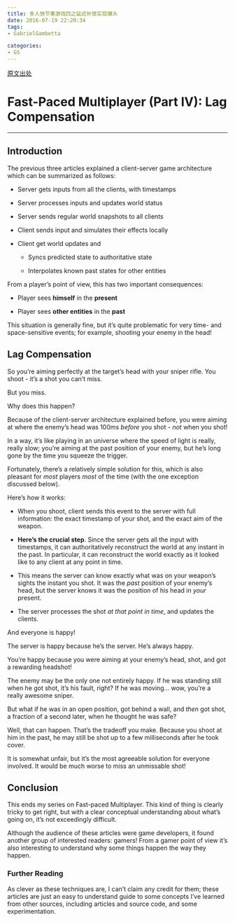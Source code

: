 ```yaml
---
title: 多人快节奏游戏四之延迟补偿实现爆头
date: 2016-07-19 22:20:34
tags:
- GabrielGambetta

categories:
- GS
---
```


[原文出处](http://www.gabrielgambetta.com/lag-compensation.html)

<h1 class="title">Fast-Paced Multiplayer (Part IV): Lag Compensation</h1>

------------------

<h2 id="introduction">Introduction</h2>
<p>The previous three articles explained a client-server game architecture which can be summarized as follows:</p>
<ul>
<li><p>Server gets inputs from all the clients, with timestamps</p></li>
<li><p>Server processes inputs and updates world status</p></li>
<li><p>Server sends regular world snapshots to all clients</p></li>
<li><p>Client sends input and simulates their effects locally</p></li>
<li><p>Client get world updates and</p>
<ul>
<li><p>Syncs predicted state to authoritative state</p></li>
<li><p>Interpolates known past states for other entities</p></li>
</ul></li>
</ul>
<p>From a player’s point of view, this has two important consequences:</p>
<ul>
<li><p>Player sees <strong>himself</strong> in the <strong>present</strong></p></li>
<li><p>Player sees <strong>other entities</strong> in the <strong>past</strong></p></li>
</ul>
<p>This situation is generally fine, but it’s quite problematic for very time- and space-sensitive events; for example, shooting your enemy in the head!</p>
<h2 id="lag-compensation">Lag Compensation</h2>
<p>So you’re aiming perfectly at the target’s head with your sniper rifle. You shoot - it’s a shot you can’t miss.</p>
<p>But you miss.</p>
<p>Why does this happen?</p>
<p>Because of the client-server architecture explained before, you were aiming at where the enemy’s head was 100ms <em>before</em> you shot - <em>not</em> when you shot!</p>
<p>In a way, it’s like playing in an universe where the speed of light is really, really slow; you’re aiming at the past position of your enemy, but he’s long gone by the time you squeeze the trigger.</p>
<p>Fortunately, there’s a relatively simple solution for this, which is also pleasant for <em>most</em> players <em>most</em> of the time (with the one exception discussed below).</p>
<p>Here’s how it works:</p>
<ul>
<li><p>When you shoot, client sends this event to the server with full information: the exact timestamp of your shot, and the exact aim of the weapon.</p></li>
<li><p><strong>Here’s the crucial step</strong>. Since the server gets all the input with timestamps, it can authoritatively reconstruct the world at any instant in the past. In particular, it can reconstruct the world exactly as it looked like to any client at any point in time.</p></li>
<li><p>This means the server can know exactly what was on your weapon’s sights the instant you shot. It was the <em>past</em> position of your enemy’s head, but the server knows it was the position of his head in <em>your</em> present.</p></li>
<li><p>The server processes the shot <em>at that point in time</em>, and updates the clients.</p></li>
</ul>
<p>And everyone is happy!</p>
<p>The server is happy because he’s the server. He’s always happy.</p>
<p>You’re happy because you were aiming at your enemy’s head, shot, and got a rewarding headshot!</p>
<p>The enemy may be the only one not entirely happy. If he was standing still when he got shot, it’s his fault, right? If he was moving… wow, you’re a really awesome sniper.</p>
<p>But what if he was in an open position, got behind a wall, and <em>then</em> got shot, a fraction of a second later, when he thought he was safe?</p>
<p>Well, that can happen. That’s the tradeoff you make. Because you shoot at him in the past, he may still be shot up to a few milliseconds after he took cover.</p>
<p>It is somewhat unfair, but it’s the most agreeable solution for everyone involved. It would be much worse to miss an unmissable shot!</p>
<h2 id="conclusion">Conclusion</h2>
<p>This ends my series on Fast-paced Multiplayer. This kind of thing is clearly tricky to get right, but with a clear conceptual understanding about what’s going on, it’s not exceedingly difficult.</p>
<p>Although the audience of these articles were game developers, it found another group of interested readers: gamers! From a gamer point of view it’s also interesting to understand why some things happen the way they happen.</p>
<h3 id="further-reading">Further Reading</h3>
<p>As clever as these techniques are, I can’t claim any credit for them; these articles are just an easy to understand guide to some concepts I’ve learned from other sources, including articles and source code, and some experimentation.</p>